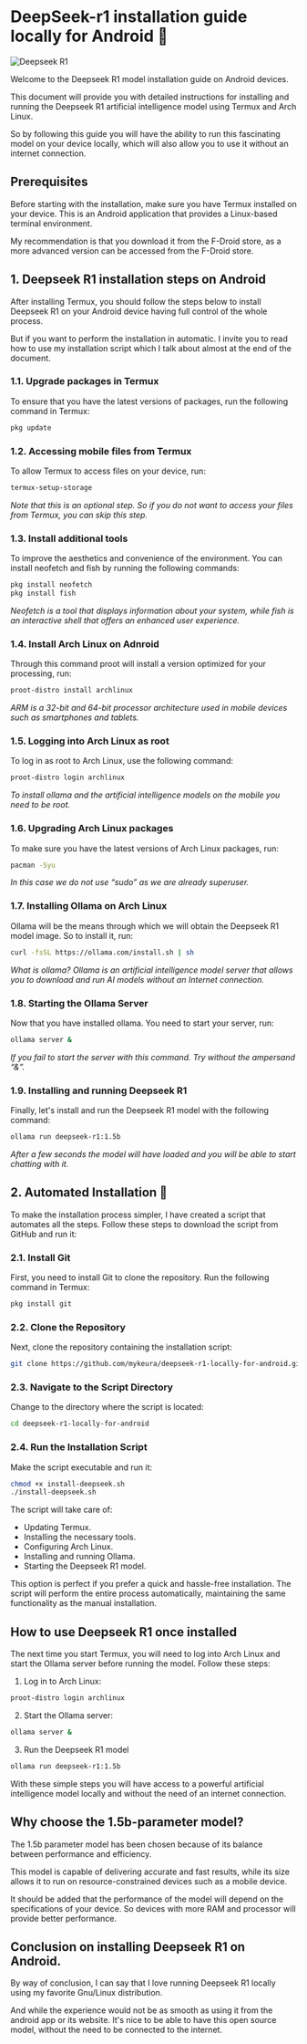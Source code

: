 # DeepSeek-r1 installation guide locally for Android 🐋

![Deepseek R1](/images/deepseek-ai.webp)

Welcome to the Deepseek R1 model installation guide on Android devices.

This document will provide you with detailed instructions for installing and running the Deepseek R1 artificial intelligence model using Termux and Arch Linux. 

So by following this guide you will have the ability to run this fascinating model on your device locally, which will also allow you to use it without an internet connection.

## Prerequisites

Before starting with the installation, make sure you have Termux installed on your device. This is an Android application that provides a Linux-based terminal environment.

My recommendation is that you download it from the F-Droid store, as a more advanced version can be accessed from the F-Droid store.

## 1. Deepseek R1 installation steps on Android

After installing Termux, you should follow the steps below to install Deepseek R1 on your Android device having full control of the whole process.

But if you want to perform the installation in automatic. I invite you to read how to use my installation script which I talk about almost at the end of the document.

### 1.1. Upgrade packages in Termux

To ensure that you have the latest versions of packages, run the following command in Termux:

```bash
pkg update
```

### 1.2. Accessing mobile files from Termux

To allow Termux to access files on your device, run:

```bash
termux-setup-storage
```

_Note that this is an optional step. So if you do not want to access your files from Termux, you can skip this step._

### 1.3. Install additional tools

To improve the aesthetics and convenience of the environment. You can install neofetch and fish by running the following commands:

```bash
pkg install neofetch
pkg install fish
```

_Neofetch is a tool that displays information about your system, while fish is an interactive shell that offers an enhanced user experience._

### 1.4. Install Arch Linux on Adnroid

Through this command proot will install a version optimized for your processing, run:

```bash
proot-distro install archlinux
```

_ARM is a 32-bit and 64-bit processor architecture used in mobile devices such as smartphones and tablets._

### 1.5. Logging into Arch Linux as root

To log in as root to Arch Linux, use the following command:

```bash
proot-distro login archlinux
```

_To install ollama and the artificial intelligence models on the mobile you need to be root._

### 1.6. Upgrading Arch Linux packages

To make sure you have the latest versions of Arch Linux packages, run:

```bash
pacman -Syu
```

_In this case we do not use “sudo” as we are already superuser._

### 1.7. Installing Ollama on Arch Linux

Ollama will be the means through which we will obtain the Deepseek R1 model image. So to install it, run:

```bash
curl -fsSL https://ollama.com/install.sh | sh
```

_What is ollama? Ollama is an artificial intelligence model server that allows you to download and run AI models without an Internet connection._

### 1.8. Starting the Ollama Server

Now that you have installed ollama. You need to start your server, run:

```bash
ollama server &
```

_If you fail to start the server with this command. Try without the ampersand “&”._

### 1.9. Installing and running Deepseek R1

Finally, let's install and run the Deepseek R1 model with the following command:

```bash
ollama run deepseek-r1:1.5b
```

_After a few seconds the model will have loaded and you will be able to start chatting with it._

## 2. Automated Installation 🚀

To make the installation process simpler, I have created a script that automates all the steps. Follow these steps to download the script from GitHub and run it:

### 2.1. Install Git

First, you need to install Git to clone the repository. Run the following command in Termux:

```bash
pkg install git
```

### 2.2. Clone the Repository

Next, clone the repository containing the installation script:

```bash
git clone https://github.com/mykeura/deepseek-r1-locally-for-android.git
```

### 2.3. Navigate to the Script Directory

Change to the directory where the script is located:

```bash
cd deepseek-r1-locally-for-android
```

### 2.4. Run the Installation Script

Make the script executable and run it:

```bash
chmod +x install-deepseek.sh
./install-deepseek.sh
```

The script will take care of:
- Updating Termux.
- Installing the necessary tools.
- Configuring Arch Linux.
- Installing and running Ollama.
- Starting the Deepseek R1 model.

This option is perfect if you prefer a quick and hassle-free installation. The script will perform the entire process automatically, maintaining the same functionality as the manual installation.

## How to use Deepseek R1 once installed

The next time you start Termux, you will need to log into Arch Linux and start the Ollama server before running the model. Follow these steps:

1. Log in to Arch Linux:
```bash
proot-distro login archlinux
```

2. Start the Ollama server:
```bash
ollama server &
```

3. Run the Deepseek R1 model
```bash
ollama run deepseek-r1:1.5b
```

With these simple steps you will have access to a powerful artificial intelligence model locally and without the need of an internet connection.

## Why choose the 1.5b-parameter model?

The 1.5b parameter model has been chosen because of its balance between performance and efficiency.

This model is capable of delivering accurate and fast results, while its size allows it to run on resource-constrained devices such as a mobile device.

It should be added that the performance of the model will depend on the specifications of your device. So devices with more RAM and processor will provide better performance.

## Conclusion on installing Deepseek R1 on Android.

By way of conclusion, I can say that I love running Deepseek R1 locally using my favorite Gnu/Linux distribution.

And while the experience would not be as smooth as using it from the android app or its website. It's nice to be able to have this open source model, without the need to be connected to the internet.

